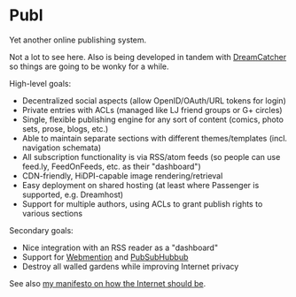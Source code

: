 # Publ

Yet another online publishing system.

Not a lot to see here. Also is being developed in tandem with [DreamCatcher](https://github.com/plaidfluff/dreamcatcher.git) so things are going to be wonky for a while.

High-level goals:

* Decentralized social aspects (allow OpenID/OAuth/URL tokens for login)
* Private entries with ACLs (managed like LJ friend groups or G+ circles)
* Single, flexible publishing engine for any sort of content (comics, photo sets, prose, blogs, etc.)
* Able to maintain separate sections with different themes/templates (incl. navigation schemata)
* All subscription functionality is via RSS/atom feeds (so people can use feed.ly, FeedOnFeeds, etc. as their "dashboard")
* CDN-friendly, HiDPI-capable image rendering/retrieval
* Easy deployment on shared hosting (at least where Passenger is supported, e.g. Dreamhost)
* Support for multiple authors, using ACLs to grant publish rights to various sections

Secondary goals:

* Nice integration with an RSS reader as a "dashboard"
* Support for [Webmention](http://indiewebcamp.com/webmention) and [PubSubHubbub](https://github.com/pubsubhubbub)
* Destroy all walled gardens while improving Internet privacy

See also [my manifesto on how the Internet should be](http://beesbuzz.biz/blog/e/2014/09/07-lets_build_a_social_network.php#manifesto).